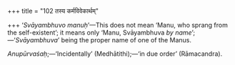 +++
title = "102 तस्य कर्मविवेकार्थम्"

+++
‘*Svāyambhuvo manuḥ*’—This does not mean ‘Manu, who sprang from the
self-existent’; it means only ‘Manu, Svāyambhuva *by
name*’;—‘*Svāyambhuva*’ being the proper name of one of the Manus.

*Anupūrvaśaḥ*;—‘Incidentally’ (Medhātithi);—‘in due order’ (Rāmacandra).
